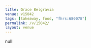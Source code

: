 ```yaml
---
title: Grace Belgravia
venue: v15042
tags: [takeaway, food, "fhrs:680078"]
permalink: /v/15042/
layout: venue
---
```

null